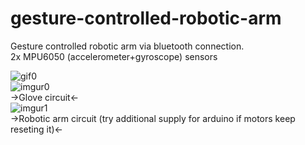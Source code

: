 # gesture-controlled-robotic-arm

Gesture controlled robotic arm via bluetooth connection.<br/>
2x MPU6050 (accelerometer+gyroscope) sensors<br/>

![gif0](https://im4.ezgif.com/tmp/ezgif-4-50e578ea51b9.gif)<br/>
![imgur0](https://imgur.com/54OCXFw.png)<br/>
->Glove circuit<-<br/>
![imgur1](https://imgur.com/usqyNZx.png)<br/>
->Robotic arm circuit (try additional supply for arduino if motors keep reseting it)<-<br/>
